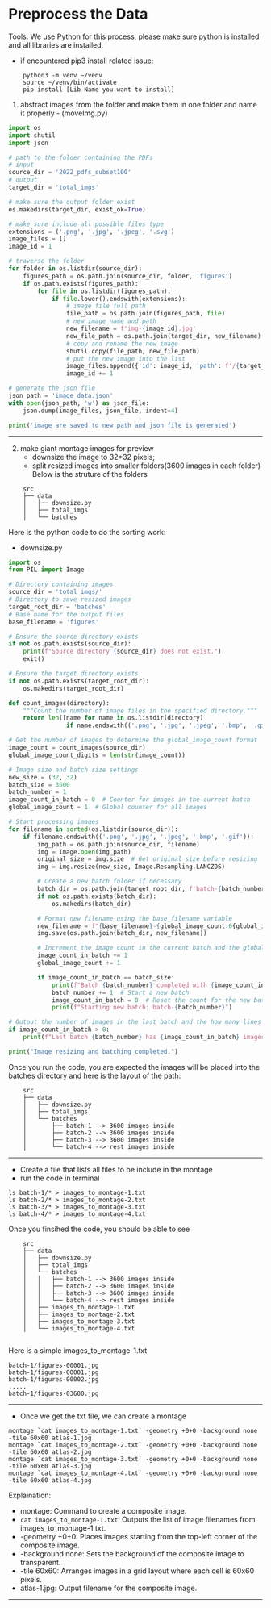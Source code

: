 # Preprocess the Data

Tools: We use Python for this process, please make sure python is installed and all libraries are installed.

- if encountered pip3 install related issue:

```
    python3 -m venv ~/venv
    source ~/venv/bin/activate
    pip install [Lib Name you want to install]
```

1. abstract images from the folder and make them in one folder and name it properly - (moveImg.py)

```python
import os
import shutil
import json

# path to the folder containing the PDFs
# input
source_dir = '2022_pdfs_subset100'
# output
target_dir = 'total_imgs'

# make sure the output folder exist
os.makedirs(target_dir, exist_ok=True)

# make sure include all possible files type
extensions = ('.png', '.jpg', '.jpeg', '.svg')
image_files = []
image_id = 1

# traverse the folder
for folder in os.listdir(source_dir):
    figures_path = os.path.join(source_dir, folder, 'figures')
    if os.path.exists(figures_path):
        for file in os.listdir(figures_path):
            if file.lower().endswith(extensions):
                # image file full path
                file_path = os.path.join(figures_path, file)
                # new image name and path
                new_filename = f'img-{image_id}.jpg'
                new_file_path = os.path.join(target_dir, new_filename)
                # copy and rename the new image
                shutil.copy(file_path, new_file_path)
                # put the new image into the list
                image_files.append({'id': image_id, 'path': f'/{target_dir}/{new_filename}'})
                image_id += 1

# generate the json file 
json_path = 'image_data.json'
with open(json_path, 'w') as json_file:
    json.dump(image_files, json_file, indent=4)

print('image are saved to new path and json file is generated')

```
---------

2. make giant montage images for preview
    - downsize the image to 32*32 pixels;
    - split resized images into smaller folders(3600 images in each folder)
    Below is the struture of the folders
```
    src
    ├── data
    │   ├── downsize.py
    │   ├── total_imgs
    │   └── batches

```

Here is the python code to do the sorting work:
- downsize.py
```python
import os
from PIL import Image

# Directory containing images
source_dir = 'total_imgs/'
# Directory to save resized images
target_root_dir = 'batches'
# Base name for the output files
base_filename = 'figures'

# Ensure the source directory exists
if not os.path.exists(source_dir):
    print(f"Source directory {source_dir} does not exist.")
    exit()

# Ensure the target directory exists
if not os.path.exists(target_root_dir):
    os.makedirs(target_root_dir)

def count_images(directory):
    """Count the number of image files in the specified directory."""
    return len([name for name in os.listdir(directory) 
                if name.endswith(('.png', '.jpg', '.jpeg', '.bmp', '.gif'))])

# Get the number of images to determine the global_image_count format
image_count = count_images(source_dir)
global_image_count_digits = len(str(image_count))

# Image size and batch size settings
new_size = (32, 32)
batch_size = 3600
batch_number = 1
image_count_in_batch = 0  # Counter for images in the current batch
global_image_count = 1  # Global counter for all images

# Start processing images
for filename in sorted(os.listdir(source_dir)):
    if filename.endswith(('.png', '.jpg', '.jpeg', '.bmp', '.gif')):
        img_path = os.path.join(source_dir, filename)
        img = Image.open(img_path)
        original_size = img.size  # Get original size before resizing
        img = img.resize(new_size, Image.Resampling.LANCZOS)

        # Create a new batch folder if necessary
        batch_dir = os.path.join(target_root_dir, f'batch-{batch_number}')
        if not os.path.exists(batch_dir):
            os.makedirs(batch_dir)

        # Format new filename using the base_filename variable
        new_filename = f"{base_filename}-{global_image_count:0{global_image_count_digits}}.jpg"
        img.save(os.path.join(batch_dir, new_filename))

        # Increment the image count in the current batch and the global count
        image_count_in_batch += 1
        global_image_count += 1

        if image_count_in_batch == batch_size:
            print(f"Batch {batch_number} completed with {image_count_in_batch} images.")
            batch_number += 1  # Start a new batch
            image_count_in_batch = 0  # Reset the count for the new batch
            print(f"Starting new batch: batch-{batch_number}")

# Output the number of images in the last batch and the how many lines for the last folder
if image_count_in_batch > 0:
    print(f"Last batch {batch_number} has {image_count_in_batch} images. The height should be: {(image_count_in_batch // 60) + (1 if image_count_in_batch % 60 != 0 else 0)}")

print("Image resizing and batching completed.")

```
Once you run the code, you are expected the images will be placed into the batches directory and here is the layout of the path:
```
    src
    ├── data
    │   ├── downsize.py
    │   ├── total_imgs
    │   └── batches
    │       ├── batch-1 --> 3600 images inside 
    │       ├── batch-2 --> 3600 images inside 
    │       ├── batch-3 --> 3600 images inside
    │       └── batch-4 --> rest images inside
```
----------------------------------------------------------------
  - Create a file that lists all files to be include in the montage
  - run the code in terminal

```
ls batch-1/* > images_to_montage-1.txt
ls batch-2/* > images_to_montage-2.txt
ls batch-3/* > images_to_montage-3.txt
ls batch-4/* > images_to_montage-4.txt
```

Once you finsihed the code, you should be able to see 
```
    src
    ├── data
    │   ├── downsize.py
    │   ├── total_imgs
    │   └── batches
    │   │   ├── batch-1 --> 3600 images inside 
    │   │   ├── batch-2 --> 3600 images inside 
    │   │   ├── batch-3 --> 3600 images inside
    │   │   └── batch-4 --> rest images inside
    │   ├── images_to_montage-1.txt
    │   ├── images_to_montage-2.txt
    │   ├── images_to_montage-3.txt
    │   └── images_to_montage-4.txt
    
```

Here is a simple images_to_montage-1.txt

```
batch-1/figures-00001.jpg
batch-1/figures-00001.jpg
batch-1/figures-00002.jpg
.....
batch-1/figures-03600.jpg
```

----------------------------------------------------------------
- Once we get the txt file, we can create a montage
```
montage `cat images_to_montage-1.txt` -geometry +0+0 -background none -tile 60x60 atlas-1.jpg
montage `cat images_to_montage-2.txt` -geometry +0+0 -background none -tile 60x60 atlas-2.jpg
montage `cat images_to_montage-3.txt` -geometry +0+0 -background none -tile 60x60 atlas-3.jpg
montage `cat images_to_montage-4.txt` -geometry +0+0 -background none -tile 60x60 atlas-4.jpg
```
Explaination:
- montage: Command to create a composite image.
- `cat images_to_montage-1.txt`: Outputs the list of image filenames from images_to_montage-1.txt.
- -geometry +0+0: Places images starting from the top-left corner of the composite image.
- -background none: Sets the background of the composite image to transparent.
- -tile 60x60: Arranges images in a grid layout where each cell is 60x60 pixels.
- atlas-1.jpg: Output filename for the composite image.

----------------------------------------------------------------
